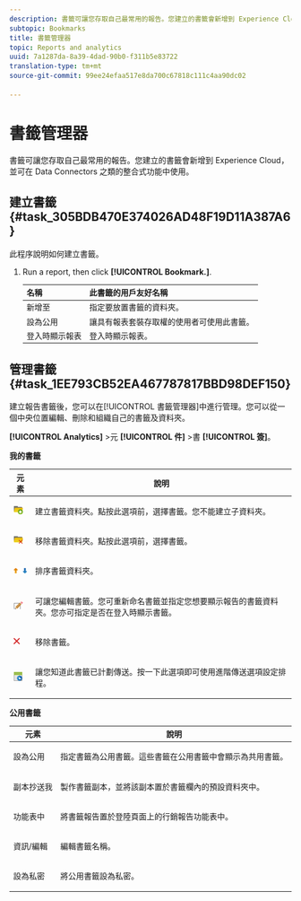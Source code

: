 ```yaml
---
description: 書籤可讓您存取自己最常用的報告。您建立的書籤會新增到 Experience Cloud，並可在 Data Connectors 之類的整合式功能中使用。
subtopic: Bookmarks
title: 書籤管理器
topic: Reports and analytics
uuid: 7a1287da-8a39-4dad-90b0-f311b5e83722
translation-type: tm+mt
source-git-commit: 99ee24efaa517e8da700c67818c111c4aa90dc02

---
```



# 書籤管理器

書籤可讓您存取自己最常用的報告。您建立的書籤會新增到 Experience Cloud，並可在 Data Connectors 之類的整合式功能中使用。

## 建立書籤 {#task_305BDB470E374026AD48F19D11A387A6}

此程序說明如何建立書籤。

<!-- 

t_bookmarks_creating.xml

 -->

1. Run a report, then click **[!UICONTROL Bookmark.]**.

   |名稱|此書籤的用戶友好名稱|
   |---|---|     
   |新增至|指定要放置書籤的資料夾。|     
   |設為公用|讓具有報表套裝存取權的使用者可使用此書籤。|     
   |登入時顯示報表|登入時顯示報表。|
   
   
## 管理書籤 {#task_1EE793CB52EA467787817BBD98DEF150}

建立報告書籤後，您可以在[!UICONTROL 書籤管理器]中進行管理。您可以從一個中央位置編輯、刪除和組織自己的書籤及資料夾。

<!-- 

t_bookmarks_managing.xml

 -->

**[!UICONTROL Analytics]** &gt;元 **[!UICONTROL 件]** &gt;書 **[!UICONTROL 簽]**。

**我的書籤**

<table id="table_D0310F7F4BDB4543B8552525872A0A0C"> 
 <thead> 
  <tr> 
   <th colname="col1" class="entry"> 元素 </th> 
   <th colname="col2" class="entry"> 說明 </th> 
  </tr> 
 </thead>
 <tbody> 
  <tr> 
   <td colname="col1"> <p><img placement="inline"  src="assets/bookmark_create_folder.png" id="image_EA7729575ABA4CA3A3399594941B3441"> </img> </p> </td> 
   <td colname="col2"> <p> 建立書籤資料夾。點按此選項前，選擇書籤。您不能建立子資料夾。 </p> </td> 
  </tr> 
  <tr> 
   <td colname="col1"> <p><img placement="inline"  src="assets/bookmark_delete_folder.png" id="image_AFB6A02475664785BA90485EA289749A"> </img> </p> </td> 
   <td colname="col2"> <p> 移除書籤資料夾。點按此選項前，選擇書籤。 </p> </td> 
  </tr> 
  <tr> 
   <td colname="col1"> <p><img placement="inline"  src="assets/bookmark_sort.png" id="image_8B4BE31182004357890B6532CCE5B2C2"> </img> </p> </td> 
   <td colname="col2"> <p> 排序書籤資料夾。 </p> </td> 
  </tr> 
  <tr> 
   <td colname="col1"> <p><img placement="inline"  src="assets/icon_edit_VideoSharing.png" id="image_5B8C0321ED5848ECBE3AF65514AD9A44"> </img> </p> </td> 
   <td colname="col2"> <p> 可讓您編輯書籤。您可重新命名書籤並指定您想要顯示報告的書籤資料夾。您亦可指定是否在登入時顯示書籤。 </p> </td> 
  </tr> 
  <tr> 
   <td colname="col1"> <p><img placement="inline"  src="assets/icon_delete_VideoSharing.png" id="image_945A859920C44BC08825CC062C10543A"> </img> </p> </td> 
   <td colname="col2"> <p> 移除書籤。 </p> </td> 
  </tr> 
  <tr> 
   <td colname="col1"> <p><img placement="inline"  src="assets/bookmark_schedule.png" id="image_B7B23C1C67F04DF096149DCDF8C0FE5F"> </img> </p> </td> 
   <td colname="col2"> <p> 讓您知道此書籤已計劃傳送。按一下此選項即可使用<span class="wintitle">進階傳送選項</span>設定排程。 </p> </td> 
  </tr> 
 </tbody> 
</table>

**公用書籤**

<table id="table_E89688BD3F724ADB8B2E88CDADB6168E"> 
 <thead> 
  <tr> 
   <th colname="col1" class="entry"> 元素 </th> 
   <th colname="col2" class="entry"> 說明 </th> 
  </tr> 
 </thead>
 <tbody> 
  <tr> 
   <td colname="col1"> 設為公用 </td> 
   <td colname="col2"> <p>指定書籤為公用書籤。這些書籤在<span class="wintitle">公用書籤</span>中會顯示為共用書籤。 </p> </td> 
  </tr> 
  <tr> 
   <td colname="col1"> 副本抄送我 </td> 
   <td colname="col2"> <p>製作書籤副本，並將該副本置於<span class="uicontrol">書籤</span>欄內的預設資料夾中。 </p> </td> 
  </tr> 
  <tr> 
   <td colname="col1"> 功能表中 </td> 
   <td colname="col2"> <p> 將書籤報告置於登陸頁面上的行銷報告功能表中。 </p> </td> 
  </tr> 
  <tr> 
   <td colname="col1"> 資訊/編輯 </td> 
   <td colname="col2"> <p>編輯書籤名稱。 </p> </td> 
  </tr> 
  <tr> 
   <td colname="col1"> 設為私密 </td> 
   <td colname="col2"> <p>將公用書籤設為私密。 </p> </td> 
  </tr> 
 </tbody> 
</table>


